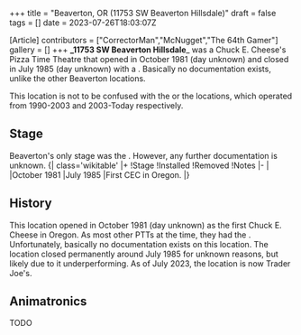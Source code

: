 +++
title = "Beaverton, OR (11753 SW Beaverton Hillsdale)"
draft = false
tags = []
date = 2023-07-26T18:03:07Z

[Article]
contributors = ["CorrectorMan","McNugget","The 64th Gamer"]
gallery = []
+++
**_11753 SW Beaverton Hillsdale**_ was a Chuck E. Cheese's Pizza Time Theatre that opened in October 1981 (day unknown) and closed in July 1985 (day unknown) with a . Basically no documentation exists, unlike the other Beaverton locations.

This location is not to be confused with the  or the  locations, which operated from 1990-2003 and 2003-Today respectively.

## Stage ##
Beaverton's only stage was the . However, any further documentation is unknown.
{| class='wikitable'
|+
!Stage
!Installed
!Removed
!Notes
|-
|
|October 1981
|July 1985
|First CEC in Oregon.
|}

## History ##
This location opened in October 1981 (day unknown) as the first Chuck E. Cheese in Oregon. As most other PTTs at the time, they had the . Unfortunately, basically no documentation exists on this location. The location closed permanently around July 1985 for unknown reasons, but likely due to it underperforming. As of July 2023, the location is now Trader Joe's.

## Animatronics ##
TODO